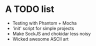 # A TODO list

  - Testing with Phantom + Mocha
  - 'init' script for simple projects
  - Make SockJS and chokidar less noisy
  - Wicked awesome ASCII art
